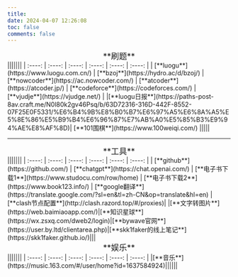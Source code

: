 ```yaml
---
title:
date: 2024-04-07 12:26:08
toc: false
comments: false
---
```


<style>
td, th {
   border: none!important;
}
</style>
<center><font size = 4> **刷题** </font></center>
|||||||
| :----: | :----: | :----: | :----: | :----: | :----: |
| [**luogu**](https://www.luogu.com.cn/) | [**bzoj**](https://hydro.ac/d/bzoj/) | [**nowcoder**](https://ac.nowcoder.com/) | [**atcoder**](https://atcoder.jp/) | [**codeforce**](https://codeforces.com/) | [**vjudje**](https://vjudge.net/) | 
|[**luogu日报**](https://paths-post-8av.craft.me/N0l80k2gv46Psq/b/63D72316-316D-442F-8552-07F25E0F5331/%E6%B4%9B%E8%B0%B7%E6%97%A5%E6%8A%A5%E5%8E%86%E5%B9%B4%E6%96%87%E7%AB%A0%E5%85%B3%E9%94%AE%E8%AF%8D)| [**101围棋**](https://www.100weiqi.com/) |||||

---

<center><font size = 4> **工具** </font></center>
|||||||
| :----: | :----: | :----: | :----: | :----: | :----: |
| [**github**](https://github.com/) | [**chatgpt**](https://chat.openai.com/) | [**电子书下载1**](https://www.studocu.com/row/home) | [**电子书下载2**](https://www.book123.info/) | [**google翻译**](https://translate.google.com/?sl=en&tl=zh-CN&op=translate&hl=en) |[**clash节点配置**](http://clash.razord.top/#/proxies)|
|[**文字转图片**](https://web.baimiaoapp.com/)|[**知识星球**](https://wx.zsxq.com/dweb2/login)|[**bywave官网**](https://user.by.ltd/clientarea.php)|[**skk1faker的线上笔记**](https://skk1faker.github.io/)|||


<center><font size = 4> **娱乐** </font></center>
|||||||
| :----: | :----: | :----: | :----: | :----: | :----: |
|[**音乐**](https://music.163.com/#/user/home?id=1637584924)||||||


